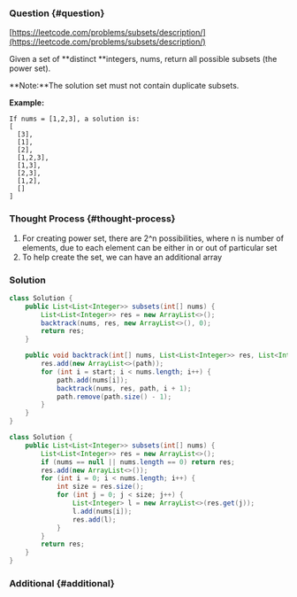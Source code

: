 ### Question {#question}

[https://leetcode.com/problems/subsets/description/](https://leetcode.com/problems/subsets/description/)

Given a set of **distinct **integers, nums, return all possible subsets \(the power set\).

**Note:**The solution set must not contain duplicate subsets.

**Example:**

```
If nums = [1,2,3], a solution is:
[
  [3],
  [1],
  [2],
  [1,2,3],
  [1,3],
  [2,3],
  [1,2],
  []
]
```

### Thought Process {#thought-process}

1. For creating power set, there are 2^n possibilities, where n is number of elements, due to each element can be either in or out of particular set
2. To help create the set, we can have an additional array

### Solution

```java
class Solution {
    public List<List<Integer>> subsets(int[] nums) {
        List<List<Integer>> res = new ArrayList<>();
        backtrack(nums, res, new ArrayList<>(), 0);
        return res;
    }

    public void backtrack(int[] nums, List<List<Integer>> res, List<Integer> path, int start) {
        res.add(new ArrayList<>(path));
        for (int i = start; i < nums.length; i++) {
            path.add(nums[i]);
            backtrack(nums, res, path, i + 1);
            path.remove(path.size() - 1);
        }
    }
}
```

```java
class Solution {
    public List<List<Integer>> subsets(int[] nums) {
        List<List<Integer>> res = new ArrayList<>();
        if (nums == null || nums.length == 0) return res;
        res.add(new ArrayList<>());
        for (int i = 0; i < nums.length; i++) {
            int size = res.size();
            for (int j = 0; j < size; j++) {
                List<Integer> l = new ArrayList<>(res.get(j));
                l.add(nums[i]);
                res.add(l);
            }
        }
        return res;
    }
}
```

### Additional {#additional}



